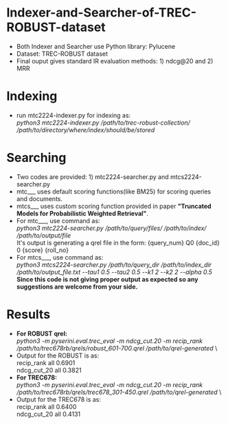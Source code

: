 # Indexer-and-Searcher-of-TREC-ROBUST-dataset
* Both Indexer and Searcher use Python library: Pylucene
* Dataset: TREC-ROBUST dataset
* Final ouput gives standard IR evaluation methods: 1) ndcg@20 and 2) MRR
# Indexing
* run mtc2224-indexer.py for indexing as:\
_python3 mtc2224-indexer.py /path/to/trec-robust-collection/ /path/to/directory/where/index/should/be/stored_
# Searching
* Two codes are provided: 1) mtc2224-searcher.py and mtcs2224-searcher.py
* mtc___ uses default scoring functions(like BM25) for scoring queries and documents.
* mtcs___ uses custom scoring function provided in paper **"Truncated Models for Probabilistic Weighted Retrieval"**.
* For mtc___, use command as:\
_python3 mtc2224-searcher.py /path/to/query/files/ /path/to/index/ /path/to/output/file <rollno>_\
 It's output is generating a qrel file in the form: {query_num} Q0 {doc_id} 0 {score} {roll_no}
* For mtcs___, use command as:\
_python3 mtcs2224-searcher.py /path/to/query_dir /path/to/index_dir /path/to/output_file.txt <rollno> --tau1 0.5 --tau2 0.5 --k1 2 --k2 2 --alpha 0.5_ \
**Since this code is not giving proper output as expected so any suggestions are welcome from your side.**
# Results
* **For ROBUST qrel:**\
_python3 -m pyserini.eval.trec_eval -m ndcg_cut.20 -m recip_rank /path/to/trec678rb/qrels/robust_601-700.qrel /path/to/qrel-generated_ \
* Output for the ROBUST is as: \
recip_rank     	all	    0.6901 \
ndcg_cut_20     all	    0.3821
* **For TREC678:**\
_python3 -m pyserini.eval.trec_eval -m ndcg_cut.20 -m recip_rank /path/to/trec678rb/qrels/trec678_301-450.qrel /path/to/qrel-generated_ \
* Output for the TREC678 is as: \
recip_rank     	all	    0.6400 \
ndcg_cut_20     all	    0.4131
